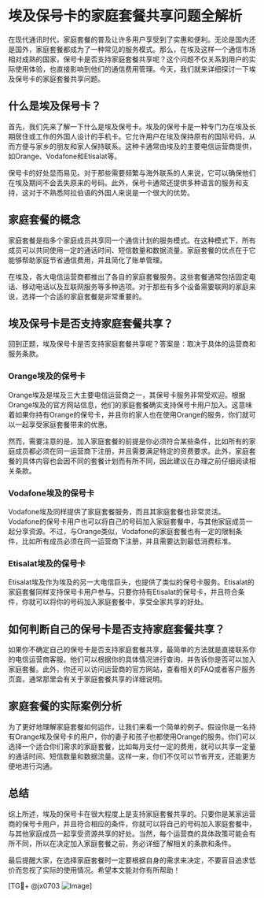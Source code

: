 # 埃及保号卡的家庭套餐共享问题全解析

在现代通讯时代，家庭套餐的普及让许多用户享受到了实惠和便利。无论是国内还是国外，家庭套餐都成为了一种常见的服务模式。那么，在埃及这样一个通信市场相对成熟的国家，保号卡是否支持家庭套餐共享呢？这个问题不仅关系到用户的实际使用体验，也直接影响到他们的通信费用管理。今天，我们就来详细探讨一下埃及保号卡的家庭套餐共享问题。

## 什么是埃及保号卡？

首先，我们先来了解一下什么是埃及保号卡。埃及的保号卡是一种专门为在埃及长期居住或工作的外国人设计的手机卡。它允许用户在埃及保持原有的国际号码，从而方便与家乡的朋友和家人保持联系。这种卡通常由埃及的主要电信运营商提供，如Orange、Vodafone和Etisalat等。

保号卡的好处显而易见。对于那些需要频繁与海外联系的人来说，它可以确保他们在埃及期间不会丢失原来的号码。此外，保号卡通常还提供多种语言的服务和支持，这对于不熟悉阿拉伯语的外国人来说是一个很大的优势。

## 家庭套餐的概念

家庭套餐是指多个家庭成员共享同一个通信计划的服务模式。在这种模式下，所有成员可以共同使用一定的通话时间、短信数量和数据流量。家庭套餐的优点在于它能够帮助家庭节省通信费用，并且简化了账单管理。

在埃及，各大电信运营商都推出了各自的家庭套餐服务。这些套餐通常包括固定电话、移动电话以及互联网服务等多种选项。对于那些有多个设备需要联网的家庭来说，选择一个合适的家庭套餐是非常重要的。

## 埃及保号卡是否支持家庭套餐共享？

回到正题，埃及保号卡是否支持家庭套餐共享呢？答案是：取决于具体的运营商和服务条款。

### Orange埃及的保号卡

Orange埃及是埃及三大主要电信运营商之一，其保号卡服务非常受欢迎。根据Orange埃及的官方网站信息，他们的家庭套餐确实支持保号卡用户加入。这意味着如果你持有Orange的保号卡，并且你的家人也在使用Orange的服务，你们就可以一起享受家庭套餐带来的优惠。

然而，需要注意的是，加入家庭套餐的前提是你必须符合某些条件，比如所有的家庭成员都必须在同一运营商下注册，并且需要满足特定的资费要求。此外，家庭套餐的具体内容也会因不同的套餐计划而有所不同，因此建议在办理之前仔细阅读相关条款。

### Vodafone埃及的保号卡

Vodafone埃及同样提供了家庭套餐服务，而且其家庭套餐也非常灵活。Vodafone的保号卡用户也可以将自己的号码加入家庭套餐中，与其他家庭成员一起分享资源。不过，与Orange类似，Vodafone的家庭套餐也有一定的限制条件，比如所有成员必须在同一运营商下注册，并且需要达到最低消费标准。

### Etisalat埃及的保号卡

Etisalat埃及作为埃及的另一大电信巨头，也提供了类似的保号卡服务。Etisalat的家庭套餐同样支持保号卡用户参与。只要你持有Etisalat的保号卡，并且符合条件，你就可以将你的号码加入家庭套餐中，享受全家共享的好处。

## 如何判断自己的保号卡是否支持家庭套餐共享？

如果你不确定自己的保号卡是否支持家庭套餐共享，最简单的方法就是直接联系你的电信运营商客服。他们可以根据你的具体情况进行查询，并告诉你是否可以加入家庭套餐。此外，你还可以访问运营商的官方网站，查看相关的FAQ或者客户服务页面，通常那里会有关于家庭套餐共享的详细说明。

## 家庭套餐的实际案例分析

为了更好地理解家庭套餐如何运作，让我们来看一个简单的例子。假设你是一名持有Orange埃及保号卡的用户，你的妻子和孩子也都使用Orange的服务。你们可以选择一个适合你们需求的家庭套餐，比如每月支付一定的费用，就可以共享一定量的通话时间、短信数量和数据流量。这样一来，你们不仅可以节省开支，还能更方便地进行沟通。

## 总结

综上所述，埃及的保号卡在很大程度上是支持家庭套餐共享的。只要你是某家运营商的保号卡用户，并且符合相应的条件，你就可以将自己的号码加入家庭套餐中，与其他家庭成员一起享受资源共享的好处。当然，每个运营商的具体政策可能会有所不同，所以在决定加入家庭套餐之前，务必详细了解相关的条款和条件。

最后提醒大家，在选择家庭套餐时一定要根据自身的需求来决定，不要盲目追求低价而忽视了实际的使用情况。希望本文能对你有所帮助！

[TG💪+ @jx0703 ![Image](https://github.com/user-attachments/assets/dbca1d08-cadb-493c-b0ec-ad6f7a83f270)]
